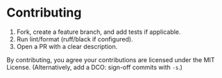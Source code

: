 # Contributing

1. Fork, create a feature branch, and add tests if applicable.
2. Run lint/format (ruff/black if configured).
3. Open a PR with a clear description.

By contributing, you agree your contributions are licensed under the MIT License.
(Alternatively, add a DCO: sign-off commits with `-s`.)
